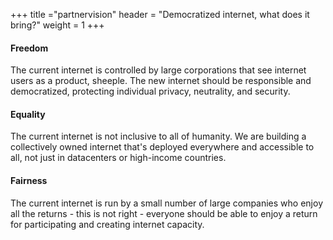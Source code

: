 +++
title ="partnervision"
header = "Democratized internet, what does it bring?"
weight = 1
+++



#### Freedom

The current internet is controlled by large corporations that see internet users as a product, sheeple. The new internet should be responsible and democratized, protecting individual privacy, neutrality, and security.

#### Equality

The current internet is not inclusive to all of humanity. We are building a collectively owned internet that's deployed everywhere and accessible to all, not just in datacenters or high-income countries.

#### Fairness

The current internet is run by a small number of large companies who enjoy all the returns - this is not right - everyone should be able to enjoy a return for participating and creating internet capacity.
